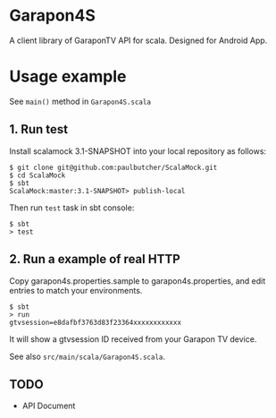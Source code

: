 # Garapon4S
A client library of GaraponTV API for scala.
Designed for Android App.

# Usage example
See `main()` method in `Garapon4S.scala`

## 1. Run test
Install scalamock 3.1-SNAPSHOT into your local repository as follows:

```
$ git clone git@github.com:paulbutcher/ScalaMock.git
$ cd ScalaMock
$ sbt
ScalaMock:master:3.1-SNAPSHOT> publish-local
```

Then run `test` task in sbt console:

```
$ sbt
> test
```

## 2. Run a example of real HTTP
Copy garapon4s.properties.sample to garapon4s.properties, and edit entries to match your environments.

```
$ sbt
> run
gtvsession=e8dafbf3763d83f23364xxxxxxxxxxxx
```

It will show a gtvsession ID received from your Garapon TV device.

See also `src/main/scala/Garapon4S.scala`.

## TODO
- API Document
